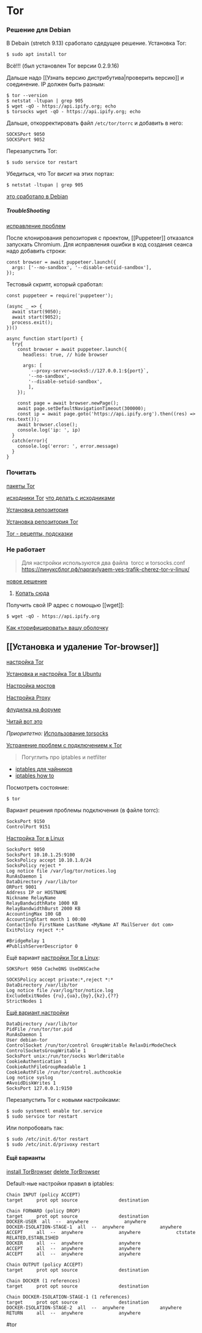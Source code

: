 # Tor


### Решение для Debian

В Debain (stretch 9.13) сработало сдедущее решение.
Установка Tor:
```
$ sudo apt install tor
```

Всё!!! (был установлен Tor версии 0.2.9.16)

Дальше надо [[Узнать версию дистрибутива|проверить версию]] и соединение. IP должен быть разным:
```
$ tor --version
$ netstat -ltupan | grep 905
$ wget -qO - https://api.ipify.org; echo
$ torsocks wget -qO - https://api.ipify.org; echo
```

Дальше, откорректировать файл `/etc/tor/torrc` и добавить в него:

```
SOCKSPort 9050
SOCKSPort 9052
```

Перезапустить Tor:
```
$ sudo service tor restart
```

Убедиться, что Tor висит на этих портах:
```
$ netstat -ltupan | grep 905
```

[это сработало в Debian](https://linuxconfig.org/install-tor-proxy-on-ubuntu-20-04-linux)

##### TroubleShooting
[исправление проблем](https://github.com/puppeteer/puppeteer/blob/main/docs/troubleshooting.md#setting-up-chrome-linux-sandbox)

После клонирования репозитория с проектом, [[Puppeteer]] отказался запускать Chromium. Для исправления ошибки в код создания сеанса надо добавить строки:
```
const browser = await puppeteer.launch({
  args: ['--no-sandbox', '--disable-setuid-sandbox'],
});
```

Тестовый скрипт, который сработал:
```
const puppeteer = require('puppeteer');

(async _ => {
  await start(9050);
  await start(9052);
  process.exit();
})()

async function start(port) {
  try{
    const browser = await puppeteer.launch({
      headless: true, // hide browser

      args: [
	  	`--proxy-server=socks5://127.0.0.1:${port}`, 
		'--no-sandbox', 
		'--disable-setuid-sandbox',
		],
    });

    const page = await browser.newPage();
    await page.setDefaultNavigationTimeout(300000);
    const ip = await page.goto('https://api.ipify.org').then((res) => res.text());
    await browser.close();
    console.log('ip: ', ip)
  }
  catch(error){
    console.log('error: ', error.message)
  }
}
```

### Почитать

[пакеты Tor](https://ubuntu.pkgs.org/20.04/ubuntu-universe-arm64/tor_0.4.2.7-1_arm64.deb.html)

[исходники Tor](https://www.torproject.org/download/tor/)
[что делать с исходниками](https://community.torproject.org/onion-services/setup/install/)

[Установка репозитория](https://support.torproject.org/apt/tor-deb-repo/)

[Установка репозитория Tor](https://support-torproject-org.translate.goog/relay-operators/operators-4/?_x_tr_sl=auto&_x_tr_tl=ru&_x_tr_hl=ru)

[Tor - рецепты, подсказки](https://hackware.ru/?p=10530)






### Не работает
>Для настройки используются два файла  torcc и torsocks.conf
>https://линуксблог.рф/napravlyaem-ves-trafik-cherez-tor-v-linux/


[новое решение](https://forum.ubuntu.ru/index.php?topic=314401.0)

1. [Копать сюда](https://www.linuxuprising.com/2018/10/how-to-install-and-use-tor-as-proxy-in.html)

Получить свой IP адрес с помощью [[wget]]:

```
$ wget -qO - https://api.ipify.org
```

[Как «торифицировать» вашу оболочку](https://portal.imprezahost.com/knowledgebase/664/Install-Tor-proxy-on-Ubuntu-20.04-Linux.html?language=dutch)

## [[Установка и удаление Tor-browser]]

[настройка Tor](https://wiki.archlinux.org/title/Tor_(%D0%A0%D1%83%D1%81%D1%81%D0%BA%D0%B8%D0%B9))

[Установка и настройка Tor в Ubuntu](https://help.ubuntu.ru/wiki/tor)

[Настройка мостов](https://zalinux.ru/?p=6049)


[Настройка Proxy](https://hackware.ru/?p=10201)

[флудилка на форуме](https://www.cyberforum.ru/ubuntu-linux/thread1587860.html)

[Читай вот это](https://stepsboard.com/ru/%D0%BD%D0%B0%D1%81%D1%82%D1%80%D0%BE%D0%B9%D1%82%D0%B5-%D0%BF%D1%80%D0%BE%D0%BA%D1%81%D0%B8-%D1%81%D0%B5%D1%80%D0%B2%D0%B5%D1%80-tor-%D1%81-raspberry-pi-%D0%B4%D0%BB%D1%8F-%D1%83%D0%BF%D1%80%D0%B0)

_Приоритетно:_ [Использование torsocks](https://linuxconfig.org/install-tor-proxy-on-ubuntu-20-04-linux)

[Устранение проблем с подключением к Tor](https://support.torproject.org/ru/connecting/connecting-2/)

>Погуглить про iptables и netfilter

- [iptables для чайников](https://losst.ru/nastrojka-iptables-dlya-chajnikov)
- [iptables how to](https://help.ubuntu.com/community/IptablesHowTo)

Посмотреть состояние:
```
$ tor
```


Вариант решения проблемы подключения (в файле torrc):
```
SocksPort 9150 
ControlPort 9151
```


[Настройка Tor в Linux](https://www.newalive.net/146-nastroyka-tor-v-linux.html)
```
SocksPort 9050 
SocksPort 10.10.1.25:9100 
SocksPolicy accept 10.10.1.0/24 
SocksPolicy reject * 
Log notice file /var/log/tor/notices.log 
RunAsDaemon 1 
DataDirectory /var/lib/tor 
ORPort 9001 
Address IP or HOSTNAME 
Nickname RelayName 
RelayBandwidthRate 1000 KB 
RelayBandwidthBurst 2000 KB 
AccountingMax 100 GB 
AccountingStart month 1 00:00 
ContactInfo FirstName LastName <MyName AT MailServer dot com> 
ExitPolicy reject *:* 

#BridgeRelay 1 
#PublishServerDescriptor 0
```


Ещё вариант [настройки Tor в Linux](https://www.kobzarev.com/soft/tor/):
```
SOKSPort 9050 CacheDNS UseDNSCache

SOCKSPolicy accept private:*,reject *:*
DataDirectory /var/lib/tor
Log notice file /var/log/tor/notice.log
ExcludeExitNodes {ru},{ua},{by},{kz},{??}
StrictNodes 1
```

[Ещё вариант настройки](https://eyakubovskiy.ru/2021/09/06/nastroyka-servisa-tor-v-ubuntu-20-04/)
```
DataDirectory /var/lib/tor  
PidFile /run/tor/tor.pid  
RunAsDaemon 1  
User debian-tor  
ControlSocket /run/tor/control GroupWritable RelaxDirModeCheck  
ControlSocketsGroupWritable 1  
SocksPort unix:/run/tor/socks WorldWritable  
CookieAuthentication 1  
CookieAuthFileGroupReadable 1  
CookieAuthFile /run/tor/control.authcookie  
Log notice syslog  
#AvoidDiskWrites 1  
SocksPort 127.0.0.1:9150
```

Перезапустить Tor с новыми настройками:
```
$ sudo systemctl enable tor.service  
$ sudo service tor restart
```

Или попробовать так:
```
$ sudo /etc/init.d/tor restart
$ sudo /etc/init.d/privoxy restart
```



#### Ещё варианты
[install TorBrowser](https://torrbrowser.ru/tor-browser-for-linux)
[delete TorBrowser](https://torrbrowser.ru/faq/how-to-uninstall-tor-browser-from-pc)


Default-ные настройки правил в iptables:
```
Chain INPUT (policy ACCEPT)
target     prot opt source               destination         

Chain FORWARD (policy DROP)
target     prot opt source               destination         
DOCKER-USER  all  --  anywhere             anywhere            
DOCKER-ISOLATION-STAGE-1  all  --  anywhere             anywhere            
ACCEPT     all  --  anywhere             anywhere             ctstate RELATED,ESTABLISHED
DOCKER     all  --  anywhere             anywhere            
ACCEPT     all  --  anywhere             anywhere            
ACCEPT     all  --  anywhere             anywhere            

Chain OUTPUT (policy ACCEPT)
target     prot opt source               destination         

Chain DOCKER (1 references)
target     prot opt source               destination         

Chain DOCKER-ISOLATION-STAGE-1 (1 references)
target     prot opt source               destination         
DOCKER-ISOLATION-STAGE-2  all  --  anywhere             anywhere            
RETURN     all  --  anywhere             anywhere            
```

#tor